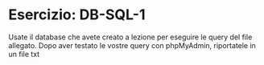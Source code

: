 # Esercizio: DB-SQL-1

Usate il database che avete creato a lezione per eseguire le query del file allegato.
Dopo aver testato le vostre query con phpMyAdmin, riportatele in un file txt